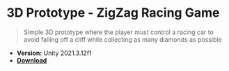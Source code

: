 # 3D Prototype - ZigZag Racing Game
>Simple 3D prototype where the player must control a racing car to avoid falling off a cliff while collecting as many diamonds as possible
- **Version:** Unity 2021.3.12f1
- **[Download](https://github.com/FerRuizGimenez/3DPrototype-ZigZagRacingGame/archive/refs/heads/main.zip)**
 

